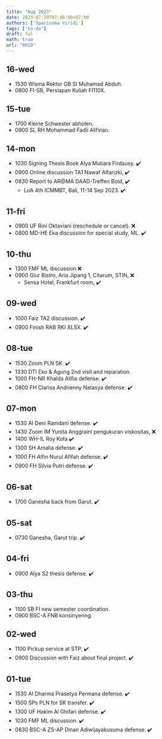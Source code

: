 ```yaml
---
title: "Aug 2023"
date: 2023-07-28T07:46:00+07:00
authors: ['Sparisoma Viridi']
tags: ['to-do']
draft: fal
math: true
url: "0010"
---
```


## 16-wed
+ 1530 Wisma Rektor GB SI Muhamad Abduh.
+ 0800 FI-SB, Persiapan Kuliah FI110X.


## 15-tue
+ 1700 Kleine Schwester abholen.
+ 0900 SL RH Mohammad Fadli Alifvian.


## 14-mon
+ 1030 Signing Thesis Book Alya Mutiara Firdausy. :heavy_check_mark:
+ 0900 Online discussion TA1 Nawaf Alfarizki[.](https://meet.google.com/dzf-fqws-frd) :heavy_check_mark:
+ 0830 Report to AR@MA DAAD-Treffen Boid[.](https://osf.io/z3qtd/) :heavy_check_mark:
  + LoA 4th ICMMBT, Bali, 11-14 Sep 2023. :heavy_check_mark:


## 11-fri
+ 0900 UF Rini Oktaviani (reschedule or cancel). :x:
+ 0800 MD-HE Eka discussion for special study, ML. :heavy_check_mark:


## 10-thu
+ 1300 FMF ML discussion :x:
+ 0900 Giur Bistro, Aria Jipang 1, Citarum, STIN[.](https://goo.gl/maps/9FzSD9vTxm2xAdpr8) :x:
  + Sensa Hotel, Frankfurt room[.](https://goo.gl/maps/MtJChvd5yvYLtjWZ8)  :heavy_check_mark:


## 09-wed
+ 1000 Faiz TA2 discussion. :heavy_check_mark:
+ 0900 Finish RAB RKI XLSX. :heavy_check_mark:


## 08-tue
+ 1530 Zoom PLN SK. :heavy_check_mark:
+ 1330 DTI Eko & Agung 2nd visit and reparation.
+ 1000 FH-NR Khalda Alifia defense. :heavy_check_mark:
+ 0800 FH Clarisa Andrienny Natasya defense. :heavy_check_mark:


## 07-mon
+ 1530 AI Deni Ramdani defense. :heavy_check_mark:
+ 1430 Zoom IM Yunita Anggraini pengukuran viskositas[.](https://itb-ac-id.zoom.us/j/96553048602) :x:
+ 1400 WH-IL Roy Kota :heavy_check_mark:
+ 1300 SH Amalia defense. :heavy_check_mark:
+ 1000 FH Alfin Nurul Afifah defense. :heavy_check_mark:
+ 0900 FH Silvia Putri defense. :heavy_check_mark:


## 06-sat
+ 1700 Ganesha back from Garut. :heavy_check_mark:

## 05-sat
+ 0730 Ganesha, Garut trip. :heavy_check_mark:


## 04-fri
+ 0900 Alya S2 thesis defense. :heavy_check_mark:


## 03-thu
+ 1100 SB FI new semester coordination.
+ 0900 BSC-A FNB konsinyering.


## 02-wed
+ 1100 Pickup service at STP. :heavy_check_mark:
+ 0900 Discussion with Faiz about final project. :heavy_check_mark:


## 01-tue
+ 1530 AI Dharma Prasetya Permana defense. :heavy_check_mark:
+ 1500 SPs PLN for SK transfer. :heavy_check_mark:
+ 1300 UF Hakim Al Ghifari defense. :heavy_check_mark:
+ 1030 FMF ML discussion. :heavy_check_mark:
+ 0830 BSC-A ZS-AP Dinan Adiwijayakusuma defense. :heavy_check_mark:
